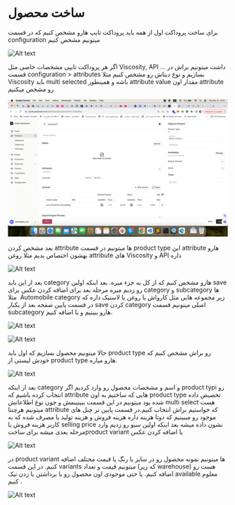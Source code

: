 # ساخت محصول

برای ساخت پروداکت اول از همه باید پروداکت تایپ هارو مشخص کنیم که در قسمت configuration میتونیم مشخص کنیم

![Alt text](<Screenshot 1402-10-14 at 11.49.23 in the morning.png>)


اگر هر پروداکت تایپی مشخصات خاصی مثل Viscosity, API ...  داشت میتونیم براش در قسمت configuration > attributes بسازیم و نوع دیتاش رو مشخص کنیم
مثلا Viscosity باید multi selected باشه و همینطور attribute value مقدار اون attribute رو مشخص میکنیم


![Alt text](image.png)



 بعد مشخص کردن attribute ها میتونیم در قسمت product type این attribute هارو بهشون اختصاص بدیم مثلا روغن attribute های Viscosity و API داره


 ![Alt text](<Screenshot 1402-10-14 at 11.54.31 in the morning.png>)



بعد از این باید category هارو مشخص کنیم که از کل به جزء میره. بعد اینکه اولین save رو زدیم میره مرحله بعد برای اضافه کردن عکس برای category و subcategory ها مثلا  Automobile category زیر مجموعه هایی مثل کارواش یا روغن یا لاستیک داره که در قسمت پایین صفحه بعد از یکبار save کردن category اصلی میتونیم قسمت subcategory هارو ببینیم و یا اضافه کنیم. 
 

 ![Alt text](<Screenshot 1402-10-14 at 11.55.47 in the morning.png>)



![Alt text](<Screenshot 1402-10-14 at 12.57.12 in the afternoon.png>)


 حالا میتونیم محصول بسازیم که اول باید product type رو براش مشخص کنیم که خودش لیستی از product type هارو میاره.
 
 


 ![Alt text](<Screenshot 1402-10-14 at 12.28.15 in the afternoon.png>)
 
 
  بعد از اینکه category و اسم و مشخصات محصول رو وارد کردیم اگر product typi رو انتخاب کرده باشیم که attribute هایی که ساختیم به اون product type تخصیص داده شده بود میتونیم در این قسمت ببینینمش و چون نوع اطلاعاتش multi select هست میتونیم هرچنتا attribute که خواستیم براش انتخاب کنیم.در قسمت پایین تر چنل های موجود رو میبینیم که دوتا هزینه داره هزینه فروش و هزینه تولید یا مصرف شده که به کاربر هزینه فروش یا selling price نشون داده میشه بعد اینکه اولین سیو رو زدیم وارد مرحله بعدی میشه برای ساختproduct variant یا اضافه کردن عکس



![Alt text](<Screenshot 1402-10-14 at 12.58.52 in the afternoon.png>)



 در product variant ها میتونیم نمونه محصول رو در سایز یا رنگ یا قیمت مختلف اضافه کنیم. در این قسمت variants میتونیم قیمت و تعداد (که زیر warehouse) هست رو اضافه کنیم. یا حتی موجودی اون محصول رو با برداشتن یا زدن تیک available معلوم کنیم .


 ![Alt text](<Screenshot 1402-10-14 at 12.51.24 in the afternoon.png>)



